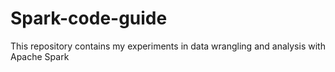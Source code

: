 # Spark-code-guide
This repository contains my experiments in data wrangling and analysis with Apache Spark 
